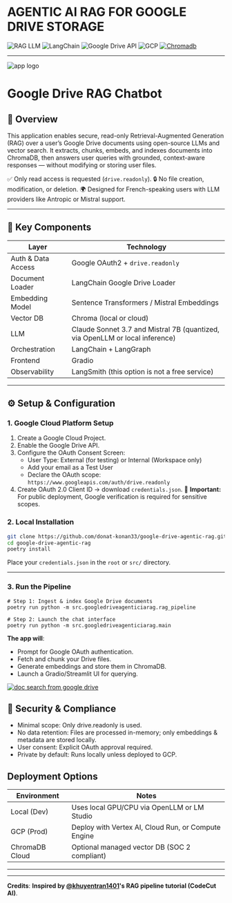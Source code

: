 # **AGENTIC AI RAG FOR GOOGLE DRIVE STORAGE**

![RAG LLM](https://img.shields.io/badge/RAG%20LLM-lightgrey?style=flat)
![LangChain](https://img.shields.io/badge/LangChain-4285F4?logo=google-cloud&logoColor=white&style=flat)
![Google Drive API](https://img.shields.io/badge/Google%20Drive%20API-4285F4?logo=googledrive&logoColor=white&style=flat)
![GCP](https://img.shields.io/badge/GCP--4285F4?logo=google-cloud&logoColor=white&style=flat)
[![Chromadb](https://img.shields.io/badge/Chroma-1DB954?style=flat&logo=appveyor&logoColor=white)](https://www.trychroma.com)

---
![app logo](assets/images/RagApp.png)

# Google Drive RAG Chatbot

## 📌 **Overview**

This application enables secure, read-only Retrieval-Augmented Generation (RAG) over a user’s Google Drive documents using open-source LLMs and vector search.
It extracts, chunks, embeds, and indexes documents into ChromaDB, then answers user queries with grounded, context-aware responses — without modifying or storing user files.

✅ Only read access is requested (`drive.readonly`).
🔒 No file creation, modification, or deletion.
🌍 Designed for French-speaking users with LLM providers like Antropic or Mistral support.

---

## 🔧 Key Components

| Layer               | Technology |
|--------------------|------------|
| Auth & Data Access  | Google OAuth2 + `drive.readonly` |
| Document Loader     | LangChain Google Drive Loader |
| Embedding Model     | Sentence Transformers / Mistral Embeddings |
| Vector DB           | Chroma (local or cloud) |
| LLM                 | Claude Sonnet 3.7 and Mistral 7B (quantized, via OpenLLM or local inference) |
| Orchestration       | LangChain + LangGraph |
| Frontend            | Gradio
| Observability       | LangSmith (this option is not a free service)|

---

## ⚙️ Setup & Configuration

### 1. Google Cloud Platform Setup
1. Create a Google Cloud Project.
2. Enable the Google Drive API.
3. Configure the OAuth Consent Screen:
   - User Type: External (for testing) or Internal (Workspace only)
   - Add your email as a Test User
   - Declare the OAuth scope: `https://www.googleapis.com/auth/drive.readonly`
4. Create OAuth 2.0 Client ID → download `credentials.json`.
📝 **Important:** For public deployment, Google verification is required for sensitive scopes.

### 2. Local Installation
```bash
git clone https://github.com/donat-konan33/google-drive-agentic-rag.git
cd google-drive-agentic-rag
poetry install
```

Place your ``credentials.json`` in the ``root`` or ``src/`` directory.

---


### 3. Run the Pipeline

```
# Step 1: Ingest & index Google Drive documents
poetry run python -m src.googledriveagenticiarag.rag_pipeline

# Step 2: Launch the chat interface
poetry run python -m src.googledriveagenticiarag.main

```
**The app will**:

- Prompt for Google OAuth authentication.
- Fetch and chunk your Drive files.
- Generate embeddings and store them in ChromaDB.
- Launch a Gradio/Streamlit UI for querying.

[![doc search from google drive](assets/images/rag-demo-image.png)](https://donat-konan33.github.io/assets/videos/demo-rag.mp4)


## 🔐 Security & Compliance

- Minimal scope: Only drive.readonly is used.
- No data retention: Files are processed in-memory; only embeddings & metadata are stored locally.
- User consent: Explicit OAuth approval required.
- Private by default: Runs locally unless deployed to GCP.

## Deployment Options

| Environment  | Notes                                               |
| ------------ | --------------------------------------------------- |
| Local (Dev)  | Uses local GPU/CPU via OpenLLM or LM Studio         |
| GCP (Prod)   | Deploy with Vertex AI, Cloud Run, or Compute Engine |
| ChromaDB Cloud | Optional managed vector DB (SOC 2 compliant)        |


---
---

**Credits**: **Inspired by [@khuyentran1401](https://github.com/khuyentran1401)'s RAG pipeline tutorial (CodeCut AI)**.
